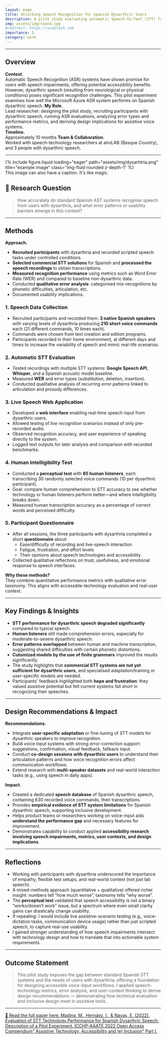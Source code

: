 ```yaml
---
layout: page
title: Unlocking Speech Recognition for Spanish Dysarthric Users 
description: A pilot study evaluating automatic Speech-To-Text (STT) for Spanish speakers with dysarthria
img: assets/img/sound.jpg
#redirect: https://unsplash.com
importance: 3
category: work
---
```




---

## Overview  
**Context.**  
Automatic Speech Recognition (ASR) systems have shown promise for users with speech impairments, offering potential accessibility benefits. However, dysarthric speech (resulting from neurological or physical conditions) poses significant recognition challenges. This pilot experiment examines how well the Microsoft Azure ASR system performs on Spanish dysarthric speech. 
**My Role.**  
Lead researcher: designing the pilot study, recruiting participants with dysarthric speech, running ASR evaluations, analyzing error types and performance metrics, and deriving design implications for assistive voice systems.  
**Timeline.**  
Approximately 10 months
**Team & Collaboration.**  
Worked with speech-technology researchers at ahoLAB (Basque Country), and 3 people with dysarthric speech. 

---

<div class="row">
    <div class="col-sm mt-3 mt-md-0">
        {% include figure.liquid loading="eager" path="assets/img/dysarhtria.png" title="example image" class="img-fluid rounded z-depth-1" %}
    </div>
</div>
<div class="caption">
    This image can also have a caption. It's like magic.
</div>





## 🎯 Research Question  
> How accurately do standard Spanish AST systems recognise speech from users with dysarthria, and what error patterns or usability barriers emerge in this context?

---

## Methods  
**Approach.**  
- **Recruited participants** with dysarthria and recorded scripted speech tasks under controlled conditions.   
- **Selected commercial STT solutions** for Spanish and **processed the speech recordings** to obtain transcriptions.  
- **Measured recognition performance** using metrics such as Word Error Rate (WER) and compared to baseline non-dysarthric data.  
- Conducted **qualitative error analysis**: categorised mis-recognitions by phonetic difficulties, articulation, etc.  
- Documented usability implications. 






### 1. **Speech Data Collection**
- Recruited participants and recorded them: **3 native Spanish speakers** with varying levels of dysarthria producing **210 short voice commands** each (21 different commands, 10 times each).  
- Commands were chosen from text creation and edition programs.  
- Participants recorded in their home environment, at different days and times to increase the variability of speech and mimic real-life scenarios.

### 2. **Automatic STT Evaluation**
- Tested recordings with multiple STT systems: **Google Speech API**, **Whisper**, and a Spanish acoustic model baseline.  
- Measured **WER** and error types (substitution, deletion, insertion).  
- Conducted qualitative analysis of recurring error patterns linked to articulation and prosody differences.

### 3. **Live Speech Web Application**
- Developed a **web interface** enabling real-time speech input from dysarthric users.  
- Allowed testing of *live recognition* scenarios instead of only pre-recorded audio.  
- Observed recognition accuracy, and user experience of speaking directly to the system.  
- Logged text outputs for later analysis and comparison with recorded benchmarks.

### 4. **Human Intelligibility Test**
- Conducted a **perceptual test** with **85 human listeners**, each transcribing 30 randomly selected voice commands (10 per dysarthric participant).  
- Goal: compare *human* comprehension to STT accuracy to see whether technology or human listeners perform better—and where intelligibility breaks down.  
- Measured human transcription accuracy as a percentage of correct words and perceived difficulty.

### 5. **Participant Questionnaire**
- After all sessions, the three participants with dysarthria completed a short **questionnaire** about:  
  - Ease/difficulty of recording and live-speech interaction
  - Fatigue, frustration, and effort levels  
  - Their opinions about speech technologies and accessibility
- Collected qualitative reflections on trust, usefulness, and emotional response to speech interfaces.


**Why these methods?**  
They combine quantitative performance metrics with qualitative error taxonomy. This aligns with accessible-technology evaluation and real-user context.

---

## Key Findings & Insights  
- **STT performance for dysarthric speech degraded significantly** compared to typical speech.  
- **Human listeners** still made comprehension errors, especially for moderate-to-severe dysarthric speech.  
- **Error patterns overlapped** between human and machine transcription, suggesting shared difficulties with certain phonetic distortions.
- **Cutomized models by the use of finite grammars** improved the results significantly.   
- The study highlights that **commercial STT systems are not yet sufficient for dysarthric users**, and specialised adaptation/training or user-specific models are needed.
- Participants’ feedback highlighted both **hope and frustration**: they valued assistive potential but felt current systems fall short in recognizing their speeches. 

 
---

## Design Recommendations & Impact 

**Recommendations.**  
- Integrate **user-specific adaptation** or fine-tuning of STT models for dysarthric speakers to improve recognition.  
- Build voice input systems with strong error-correction support: suggestions, confirmation, visual feedback, fallback input.  
- Conduct **co-design sessions with dysarthric users** to understand their articulation patterns and how voice recognition errors affect communication workflows.  
- Extend research with **multi-speaker datasets** and real-world interaction tasks (e.g., using speech in daily apps).  

**Impact.** 
- Created a dedicated **speech database** of Spanish dysarthric speech, containing 630 recorded voice commands, their transcriptions 
- Provides **empirical evidence of STT system limitations** for Spanish dysarthric speech, supporting inclusive development.  
- Helps product teams or researchers working on voice-input aids **understand the performance gap** and necessary features for improvement.  
- Demonstrates capability to conduct applied **accessibility research involving speech impairments, metrics, user contexts, and design implications**. 


---

## Reflections   
- Working with participants with dysarthria underscored the importance of empathy, flexible test setups, and real-world context (not just lab speech).  
- A mixed-methods approach (quantitative + qualitative) offered richer insight: numbers tell “how much worse”, taxonomy tells “why worse”. 
- The **perceptual test** validated that speech accessibility is not a binary “works/doesn’t work” issue, but a spectrum where even small clarity gains can drastically change usability.  
- If repeating: I would include live assistive-scenario testing (e.g., voice-dictation tasks, communication device usage) rather than just scripted speech, to capture real-use usability.  
- I gained stronger understanding of how speech impairments intersect with technology design and how to translate that into actionable system requirements.


---

## Outcome Statement  
> This pilot study exposes the gap between standard Spanish STT systems and the needs of users with dysarthria, offering a foundation for designing accessible voice-input workflows. I applied speech-technology metrics, error analysis, and user-context thinking to derive design recommendations — demonstrating how technical evaluation and inclusive design meet in assistive tools.

---

[📄 Read the full paper here: Madina, M., Hernáez, I., & Navas, E. (2022). Evaluation of STT Technology Performance for Spanish Dysarthric Speech: Description of a Pilot Experiment. ICCHP-AAATE 2022 Open Access Compendium" Assistive Technology, Accessibility and (e) Inclusion" Part I.](https://epub.jku.at/obvulioa/content/titleinfo/7945389/full.pdf)
